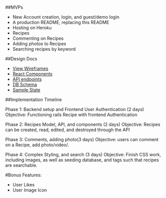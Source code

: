 ##MVPs
- New Account creation, login, and guest/demo login
- A production README, replacing this README
- Hosting on Heroku
- Recipes
- Commenting on Recipes
- Adding photos to Recipes
- Searching recipes by keyword

##Design Docs
- [View Wireframes](https://github.com/adelrio1/Delectables/tree/master/docs/Wireframes)
- [React Components](https://github.com/adelrio1/Delectables/blob/master/docs/component_hierarchy.md)
- [API endpoints](https://github.com/adelrio1/Delectables/blob/master/docs/api_endpoints.md)
- [DB Schema](https://github.com/adelrio1/Delectables/blob/master/docs/schema.md)
- [Sample State](https://github.com/adelrio1/Delectables/blob/master/docs/sample_state.md)

##Implementation Timeline

Phase 1: Backend setup and Frontend User Authentication (2 days)
Objective: Functioning rails Recipe with frontend Authentication

Phase 2: Recipes Model, API, and components (2 days)
Objective: Recipes can be created, read, edited, and destroyed through the API

Phase 3: Comments, adding photo(3 days)
Objective: users can comment on a Recipe, add photo/video/.

Phase 4: Complex Styling, and search (3 days)
Objective: Finish CSS work, including images, as well as seeding database, and tags such that recipes are searchable.

#Bonus Features:
- User Likes
- User Image Icon
